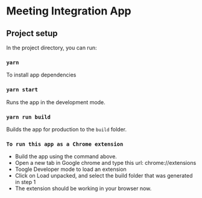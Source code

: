 # Meeting Integration App

## Project setup

In the project directory, you can run:

### `yarn`
To install app dependencies

### `yarn start`
Runs the app in the development mode.

### `yarn run build`
Builds the app for production to the `build` folder.

### `To run this app as a Chrome extension`
- Build the app using the command above.
- Open a new tab in Google chrome and type this url: chrome://extensions
- Toogle Developer mode to load an extension
- Click on Load unpacked, and select the build folder that was generated in step 1
- The extension should be working in your browser now.